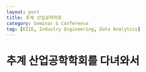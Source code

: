 ```yaml
---
layout: post
title: 추계 산업공학학회
category: Seminar & Conference
tag: [KIIE, Industry Engineering, Data Analytics]
---
```

# 추계 산업공학학회를 다녀와서


